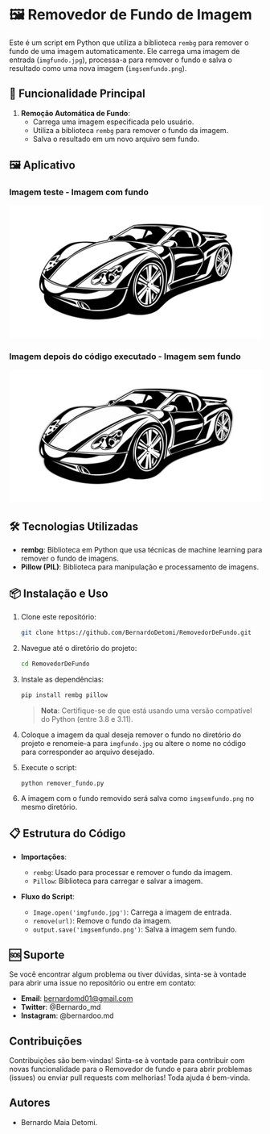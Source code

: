 # 🖼️ Removedor de Fundo de Imagem

Este é um script em Python que utiliza a biblioteca `rembg` para remover o fundo de uma imagem automaticamente. Ele carrega uma imagem de entrada (`imgfundo.jpg`), processa-a para remover o fundo e salva o resultado como uma nova imagem (`imgsemfundo.png`).

## 🚀 Funcionalidade Principal

1. **Remoção Automática de Fundo**:
   - Carrega uma imagem especificada pelo usuário.
   - Utiliza a biblioteca `rembg` para remover o fundo da imagem.
   - Salva o resultado em um novo arquivo sem fundo.

## 🖼️ Aplicativo

### Imagem teste - Imagem com fundo
<img src="./prints/imgfundo.jpg" alt="Imagem com fundo" width="600"/>

### Imagem depois do código executado - Imagem sem fundo
<img src="./prints/imgsemfundo.png" alt="Imagem sem fundo" width="600"/>

## 🛠️ Tecnologias Utilizadas

- **rembg**: Biblioteca em Python que usa técnicas de machine learning para remover o fundo de imagens.
- **Pillow (PIL)**: Biblioteca para manipulação e processamento de imagens.

## 📦 Instalação e Uso

1. Clone este repositório:
   ```bash
   git clone https://github.com/BernardoDetomi/RemovedorDeFundo.git
   ```

2. Navegue até o diretório do projeto:
   ```bash
   cd RemovedorDeFundo
   ```

3. Instale as dependências:
   ```bash
   pip install rembg pillow
   ```

   > **Nota**: Certifique-se de que está usando uma versão compatível do Python (entre 3.8 e 3.11).

4. Coloque a imagem da qual deseja remover o fundo no diretório do projeto e renomeie-a para `imgfundo.jpg` ou altere o nome no código para corresponder ao arquivo desejado.

5. Execute o script:
   ```bash
   python remover_fundo.py
   ```

6. A imagem com o fundo removido será salva como `imgsemfundo.png` no mesmo diretório.

## 📋 Estrutura do Código

- **Importações**:
   - `rembg`: Usado para processar e remover o fundo da imagem.
   - `Pillow`: Biblioteca para carregar e salvar a imagem.

- **Fluxo do Script**:
   - `Image.open('imgfundo.jpg')`: Carrega a imagem de entrada.
   - `remove(url)`: Remove o fundo da imagem.
   - `output.save('imgsemfundo.png')`: Salva a imagem sem fundo.

## 🆘 Suporte  

Se você encontrar algum problema ou tiver dúvidas, sinta-se à vontade para abrir uma issue no repositório ou entre em contato:  

- **Email**: bernardomd01@gmail.com 
- **Twitter**: @Bernardo_md  
- **Instagram**: @bernardoo.md  

## Contribuições  

Contribuições são bem-vindas! Sinta-se à vontade para contribuir com novas funcionalidade para o Removedor de fundo e para abrir problemas (issues) ou enviar pull requests com melhorias! Toda ajuda é bem-vinda.    

## Autores  
 
- Bernardo Maia Detomi.

